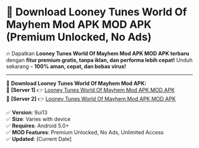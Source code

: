 # 🚀 Download Looney Tunes World Of Mayhem Mod APK MOD APK (Premium Unlocked, No Ads)  

🔥 Dapatkan **Looney Tunes World Of Mayhem Mod APK MOD APK terbaru** dengan **fitur premium gratis, tanpa iklan, dan performa lebih cepat!** Unduh sekarang – **100% aman, cepat, dan bebas virus!**  

---


🔽 **Download Looney Tunes World Of Mayhem Mod APK:**  
🔹 **[Server 1]** 👉 [Looney Tunes World Of Mayhem Mod APK MOD APK](https://apkcomod.com?title=Looney_Tunes_World_Of_Mayhem_Mod_APK)  
🔹 **[Server 2]** 👉 [Looney Tunes World Of Mayhem Mod APK MOD APK](https://apkcomod.com?title=Looney_Tunes_World_Of_Mayhem_Mod_APK)  


✅ **Version**: 9ui13  
✅ **Size**: Varies with device  
✅ **Requires**: Android 5.0+  
✅ **MOD Features**: Premium Unlocked, No Ads, Unlimited Access  
✅ **Updated**: [Current Date]  
